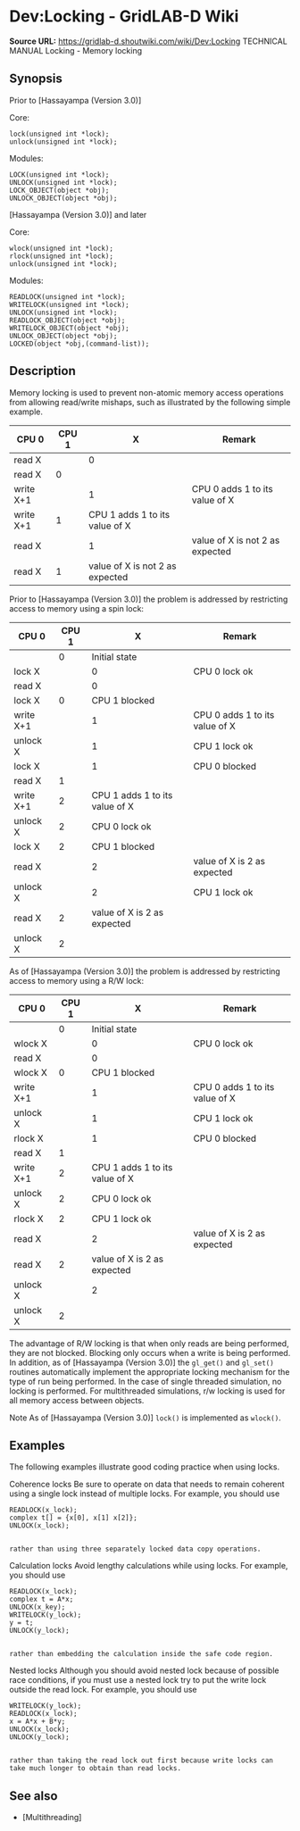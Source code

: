 # Dev:Locking - GridLAB-D Wiki

**Source URL:** https://gridlab-d.shoutwiki.com/wiki/Dev:Locking
TECHNICAL MANUAL Locking \- Memory locking 

## Synopsis

Prior to [Hassayampa (Version 3.0)]
    

Core: 
    
    
    lock(unsigned int *lock);
    unlock(unsigned int *lock);
    

Modules: 
    
    
    LOCK(unsigned int *lock);
    UNLOCK(unsigned int *lock);
    LOCK_OBJECT(object *obj);
    UNLOCK_OBJECT(object *obj);
    

[Hassayampa (Version 3.0)] and later
    

Core: 
    
    
    wlock(unsigned int *lock);
    rlock(unsigned int *lock);
    unlock(unsigned int *lock);
    

Modules: 
    
    
    READLOCK(unsigned int *lock);
    WRITELOCK(unsigned int *lock);
    UNLOCK(unsigned int *lock);
    READLOCK_OBJECT(object *obj);
    WRITELOCK_OBJECT(object *obj);
    UNLOCK_OBJECT(object *obj);
    LOCKED(object *obj,(command-list));
    

## Description

Memory locking is used to prevent non-atomic memory access operations from allowing read/write mishaps, such as illustrated by the following simple example. 

CPU 0 | CPU 1 | X | Remark   
---|---|---|---  
read X |  | 0 |   
| read X | 0 |   
write X+1 |  | 1 | CPU 0 adds 1 to its value of X   
| write X+1 | 1 | CPU 1 adds 1 to its value of X   
read X |  | 1 | value of X is not 2 as expected   
| read X | 1 | value of X is not 2 as expected   
  
Prior to [Hassayampa (Version 3.0)] the problem is addressed by restricting access to memory using a spin lock: 

CPU 0 | CPU 1 | X | Remark   
---|---|---|---  
|  | 0 | Initial state   
lock X |  | 0 | CPU 0 lock ok   
read X |  | 0 |   
| lock X | 0 | CPU 1 blocked   
write X+1 |  | 1 | CPU 0 adds 1 to its value of X   
unlock X |  | 1 | CPU 1 lock ok   
lock X |  | 1 | CPU 0 blocked   
| read X | 1 |   
| write X+1 | 2 | CPU 1 adds 1 to its value of X   
| unlock X | 2 | CPU 0 lock ok   
| lock X | 2 | CPU 1 blocked   
read X |  | 2 | value of X is 2 as expected   
unlock X |  | 2 | CPU 1 lock ok   
| read X | 2 | value of X is 2 as expected   
| unlock X | 2 |   
  
As of [Hassayampa (Version 3.0)] the problem is addressed by restricting access to memory using a R/W lock: 

CPU 0 | CPU 1 | X | Remark   
---|---|---|---  
|  | 0 | Initial state   
wlock X |  | 0 | CPU 0 lock ok   
read X |  | 0 |   
| wlock X | 0 | CPU 1 blocked   
write X+1 |  | 1 | CPU 0 adds 1 to its value of X   
unlock X |  | 1 | CPU 1 lock ok   
rlock X |  | 1 | CPU 0 blocked   
| read X | 1 |   
| write X+1 | 2 | CPU 1 adds 1 to its value of X   
| unlock X | 2 | CPU 0 lock ok   
| rlock X | 2 | CPU 1 lock ok   
read X |  | 2 | value of X is 2 as expected   
| read X | 2 | value of X is 2 as expected   
unlock X |  | 2 |   
| unlock X | 2 |   
  
The advantage of R/W locking is that when only reads are being performed, they are not blocked. Blocking only occurs when a write is being performed. In addition, as of [Hassayampa (Version 3.0)] the `gl_get()` and `gl_set()` routines automatically implement the appropriate locking mechanism for the type of run being performed. In the case of single threaded simulation, no locking is performed. For multithreaded simulations, r/w locking is used for all memory access between objects. 

Note
    As of [Hassayampa (Version 3.0)] `lock()` is implemented as `wlock()`.

## Examples

The following examples illustrate good coding practice when using locks. 

Coherence locks
    Be sure to operate on data that needs to remain coherent using a single lock instead of multiple locks. For example, you should use
    
    
    READLOCK(x_lock);
    complex t[] = {x[0], x[1] x[2]};
    UNLOCK(x_lock);
    

    rather than using three separately locked data copy operations.

Calculation locks
    Avoid lengthy calculations while using locks. For example, you should use
    
    
    READLOCK(x_lock);
    complex t = A*x;
    UNLOCK(x_key);
    WRITELOCK(y_lock);
    y = t;
    UNLOCK(y_lock);
    

    rather than embedding the calculation inside the safe code region.

Nested locks
    Although you should avoid nested lock because of possible race conditions, if you must use a nested lock try to put the write lock outside the read lock. For example, you should use
    
    
    WRITELOCK(y_lock);
    READLOCK(x_lock);
    x = A*x + B*y;
    UNLOCK(x_lock);
    UNLOCK(y_lock);
    

    rather than taking the read lock out first because write locks can take much longer to obtain than read locks.

## See also

  * [Multithreading]

